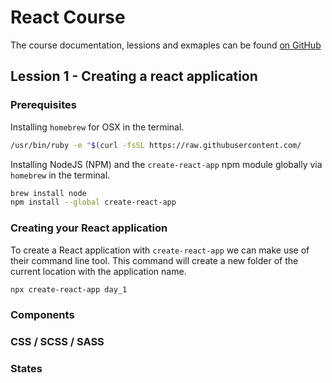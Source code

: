 # React Course

The course documentation, lessions and exmaples can be found [on GitHub](https://github.com/domenikjones/react_course)

## Lession 1 - Creating a react application

### Prerequisites

Installing `homebrew` for OSX in the terminal.

```bash
/usr/bin/ruby -e "$(curl -fsSL https://raw.githubusercontent.com/
```

Installing NodeJS (NPM) and the `create-react-app` npm module globally via `homebrew` in the terminal.

```bash
brew install node
npm install --global create-react-app
```

### Creating your React application

To create a React application with `create-react-app` we can make use of their command line tool.
This command will create a new folder of the current location with the application name.

```bash
npx create-react-app day_1
```

### Components

### CSS / SCSS / SASS

### States
